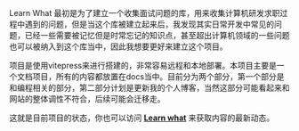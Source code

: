 Learn What 最初是为了建立一个收集面试问题的库，用来收集计算机研发求职过程中遇到的问题，但是当这个库被建立起来后，我发现其实日常开发中常见的问题，已经一些需要被记忆但是时常忘记的知识点，甚至超出计算机领域的一些问题也可以被纳入到这个库当中，因此我想要更好来建立这个项目。

项目是使用vitepress来进行搭建的，非常容易远程和本地部署。本项目主要是一个文档项目，所有的内容都放置在docs当中。目前分为两个部分，第一个部分是和编程相关的部分，第二部分计划是更新我的个人博客，当然这部分可能看起来和网站的整体调性不符合，后续可能会迁移走。

这就是目前项目的状态，你也可以访问 **[Learn what](https://www.learnwhat.tech/)** 来获取内容的最新动态。
